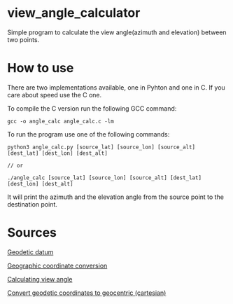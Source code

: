 # view_angle_calculator

Simple program to calculate the view angle(azimuth and elevation) between two points.

# How to use

There are two implementations available, one in Pyhton and one in C. If you care about speed use the C one.

To compile the C version run the following GCC command:
```
gcc -o angle_calc angle_calc.c -lm
```

To run the program use one of  the following commands:
```
python3 angle_calc.py [source_lat] [source_lon] [source_alt] [dest_lat] [dest_lon] [dest_alt]

// or

./angle_calc [source_lat] [source_lon] [source_alt] [dest_lat] [dest_lon] [dest_alt]
```

It will print the azimuth and the elevation angle from the source point to the destination point.

# Sources
[Geodetic datum](https://en.wikipedia.org/wiki/Geodetic_datum)

[Geographic coordinate conversion](https://en.wikipedia.org/wiki/Geographic_coordinate_conversion)

[Calculating view angle](https://gis.stackexchange.com/questions/58923/calculating-view-angle)

[Convert geodetic coordinates to geocentric (cartesian)](https://codereview.stackexchange.com/questions/195933/convert-geodetic-coordinates-to-geocentric-cartesian)